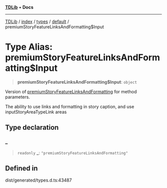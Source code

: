 [**TDLib**](../../../../../../README.md) • **Docs**

***

[TDLib](../../../../../../modules.md) / [index](../../../../../README.md) / [types](../../../README.md) / [default](../README.md) / premiumStoryFeatureLinksAndFormatting$Input

# Type Alias: premiumStoryFeatureLinksAndFormatting$Input

> **premiumStoryFeatureLinksAndFormatting$Input**: `object`

Version of [premiumStoryFeatureLinksAndFormatting](premiumStoryFeatureLinksAndFormatting.md) for method parameters.

The ability to use links and formatting in story caption, and use inputStoryAreaTypeLink areas

## Type declaration

### \_

> `readonly` **\_**: `"premiumStoryFeatureLinksAndFormatting"`

## Defined in

dist/generated/types.d.ts:43487
